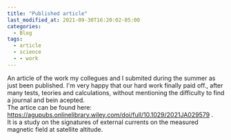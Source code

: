 ```yaml
---
title: "Published article"
last_modified_at: 2021-09-30T16:20:02-05:00
categories:
  - Blog
tags:
  - article
  - science
  - - work
---
```

An article of the work my collegues and I submited during the summer as just been published. I'm very happy that our hard work finally paid off., after many tests, teories and calculations, without mentioning the difficulty to find a journal and bein acepted.   
The artice can be found here: <https://agupubs.onlinelibrary.wiley.com/doi/full/10.1029/2021JA029579> .   
It is a study on the signatures of external currents on the measured magnetic field at satellite altitude.   
